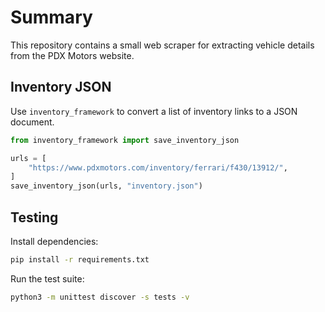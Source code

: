 # Summary

This repository contains a small web scraper for extracting vehicle details from the PDX Motors website.

## Inventory JSON

Use `inventory_framework` to convert a list of inventory links to a JSON document.

```python
from inventory_framework import save_inventory_json

urls = [
    "https://www.pdxmotors.com/inventory/ferrari/f430/13912/",
]
save_inventory_json(urls, "inventory.json")
```

## Testing

Install dependencies:

```bash
pip install -r requirements.txt
```

Run the test suite:

```bash
python3 -m unittest discover -s tests -v
```
